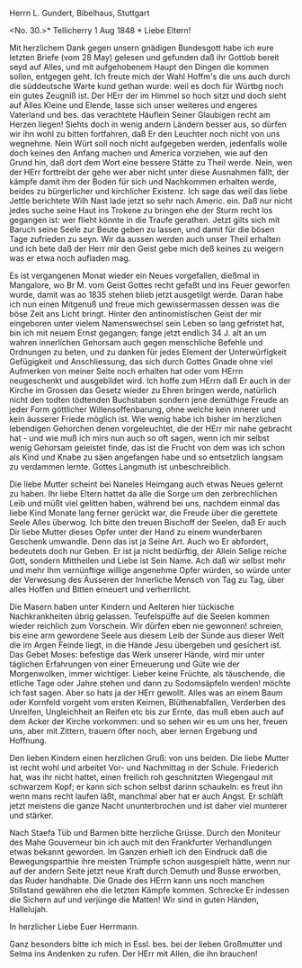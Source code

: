 Herrn L. Gundert, Bibelhaus, Stuttgart

<No. 30.>* Tellicherry 1 Aug 1848
 <Dienstag>*
Liebe Eltern!

Mit herzlichem Dank gegen unsern gnädigen Bundesgott habe ich eure letzten Briefe (vom 28 May) gelesen und gefunden daß ihr Gottlob bereit seyd auf Alles, und mit aufgehobenem Haupt den Dingen die kommen sollen, entgegen geht. Ich freute mich der Wahl Hoffm's die uns auch durch die süddeutsche Warte kund gethan wurde: weil es doch für Würtbg noch ein gutes Zeugniß ist. Der HErr der im Himmel so hoch sitzt und doch sieht auf Alles Kleine und Elende, lasse sich unser weiteres und engeres Vaterland und bes. das verachtete Häuflein Seiner Glaubigen recht am Herzen liegen! Siehts doch in wenig andern Ländern besser aus, so dürfen wir ihn wohl zu bitten fortfahren, daß Er den Leuchter noch nicht von uns wegnehme. Nein Würt soll noch nicht aufgegeben werden, jedenfalls wolle doch keines den Anfang machen und America vorziehen, wie auf den Grund hin, daß dort dem Wort eine bessere Stätte zu Theil werde. Nein, wen der HErr forttreibt der gehe wer aber nicht unter diese Ausnahmen fällt, der kämpfe damit ihm der Boden für sich und Nachkommen erhalten werde, beides zu bürgerlicher und kirchlicher Existenz. Ich sage das weil das liebe Jettle berichtete Wilh Nast lade jetzt so sehr nach Americ. ein. Daß nur nicht jedes suche seine Haut ins Trokene zu bringen ehe der Sturm recht los gegangen ist: wer flieht könnte in die Traufe gerathen. Jetzt gilts sich mit Baruch seine Seele zur Beute geben zu lassen, und damit für die bösen Tage zufrieden zu seyn. Wir da aussen werden auch unser Theil erhalten und ich bete daß der Herr mir den Geist gebe mich deß keines zu weigern was er etwa noch aufladen mag.

Es ist vergangenen Monat wieder ein Neues vorgefallen, dießmal in Mangalore, wo Br M. vom Geist Gottes recht gefaßt und ins Feuer geworfen wurde, damit was ao 1835 stehen blieb jetzt ausgetilgt werde. Daran habe ich nun einen Mitgenuß und freue mich gewissermassen dessen was die böse Zeit ans Licht bringt. Hinter den antinomistischen Geist der mir eingeboren unter vielem Namenswechsel sein Leben so lang gefristet hat, bin ich mit neuem Ernst gegangen; fange jetzt endlich 34 J. alt an um wahren innerlichen Gehorsam auch gegen menschliche Befehle und Ordnungen zu beten, und zu danken für jedes Element der Unterwürfigkeit Gefügigkeit und Anschliessung, das sich durch Gottes Gnade ohne viel Aufmerken von meiner Seite noch erhalten hat oder vom HErrn neugeschenkt und ausgebildet wird. Ich hoffe zum HErrn daß Er auch in der Kirche im Grossen das Gesetz wieder zu Ehren bringen werde, natürlich nicht den todten tödtenden Buchstaben sondern jene demüthige Freude an jeder Form göttlicher Willensoffenbarung, ohne welche kein innerer und kein äusserer Friede möglich ist. Wie wenig habe ich bisher im herzlichen lebendigen Gehorchen denen vorgeleuchtet, die der HErr mir nahe gebracht hat - und wie muß ich mirs nun auch so oft sagen, wenn ich mir selbst wenig Gehorsam geleistet finde, das ist die Frucht von dem was ich schon als Kind und Knabe zu säen angefangen habe und so entsetzlich langsam zu verdammen lernte. Gottes Langmuth ist unbeschreiblich.

Die liebe Mutter scheint bei Naneles Heimgang auch etwas Neues gelernt zu haben. Ihr liebe Eltern hattet da alle die Sorge um den zerbrechlichen Leib und müßt viel gelitten haben, während bei uns, nachdem einmal das liebe Kind Monate lang ferner gerückt war, die Freude über die gerettete Seele Alles überwog. Ich bitte den treuen Bischoff der Seelen, daß Er auch Dir liebe Mutter dieses Opfer unter der Hand zu einem wunderbaren Geschenk umwandle. Denn das ist ja Seine Art. Auch wo Er abfordert, bedeutets doch nur Geben. Er ist ja nicht bedürftig, der Allein Selige reiche Gott, sondern Mittheilen und Liebe ist Sein Name. Ach daß wir selbst mehr und mehr Ihm vernünftige willige angenehme Opfer würden, so würde unter der Verwesung des Äusseren der Innerliche Mensch von Tag zu Tag, über alles Hoffen und Bitten erneuert und verherrlicht.

Die Masern haben unter Kindern und Aelteren hier tückische Nachkrankheiten übrig gelassen. Teufelspüffe auf die Seelen kommen wieder reichlich zum Vorschein. Wir dürfen eben nie gewonnen! schreien, bis eine arm gewordene Seele aus diesem Leib der Sünde aus dieser Welt die im Argen Feinde liegt, in die Hände Jesu übergeben und gesichert ist. Das Gebet Moses: befestige das Werk unserer Hände, wird mir unter täglichen Erfahrungen von einer Erneuerung und Güte wie der Morgenwolken, immer wichtiger. Lieber keine Früchte, als täuschende, die etliche Tage oder Jahre stehen und dann zu Sodomsäpfeln werden! möchte ich fast sagen. Aber so hats ja der HErr gewollt. Alles was an einem Baum oder Kornfeld vorgeht vom ersten Keimen, Blüthenabfallen, Verderben des Unreifen, Ungleichheit an Reifen etc bis zur Ernte, das muß eben auch auf dem Acker der Kirche vorkommen: und so sehen wir es um uns her, freuen uns, aber mit Zittern, trauern öfter noch, aber lernen Ergebung und Hoffnung.

Den lieben Kindern einen herzlichen Gruß: von uns beiden. Die liebe Mutter ist recht wohl und arbeitet Vor- und Nachmittag in der Schule. Friederich hat, was ihr nicht hattet, einen freilich roh geschnitzten Wiegengaul mit schwarzem Kopf; er kann sich schon selbst darinn schaukeln: es freut ihn wenn mans recht laufen läßt, manchmal aber hat er auch Angst. Er schläft jetzt meistens die ganze Nacht ununterbrochen und ist daher viel munterer und stärker.

Nach Staefa Tüb und Barmen bitte herzliche Grüsse. Durch den Moniteur des Mahe Gouverneur bin ich auch mit den Frankfurter Verhandlungen etwas bekannt geworden. Im Ganzen erhielt ich den Eindruck daß die Bewegungsparthie ihre meisten Trümpfe schon ausgespielt hätte, wenn nur auf der andern Seite jetzt neue Kraft durch Demuth und Busse erworben, das Ruder handhabte. Die Gnade des HErrn kann uns noch manchen Stillstand gewähren ehe die letzten Kämpfe kommen. Schrecke Er indessen die Sichern auf und verjünge die Matten! Wir sind in guten Händen, Hallelujah.

 In herzlicher Liebe
 Euer Herrmann.

Ganz besonders bitte ich mich in Essl. bes. bei der lieben Großmutter und Selma ins Andenken zu rufen. Der HErr mit Allen, die ihn brauchen! 

